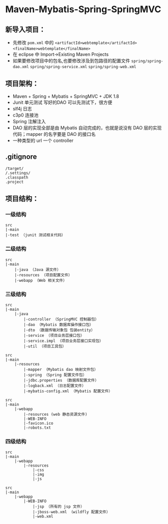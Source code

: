 # Maven-Mybatis-Spring-SpringMVC

## 新导入项目：
- 先修改 `pom.xml` 中的 `<artifactId>webtemplate</artifactId>` `<finalName>webtemplate</finalName>`
- 在 eclipse 中 Import->Existing Maven Projects
- 如果要修改项目中的包名,也要修改涉及到包路径的配置文件 `spring/spring-dao.xml` `spring/spring-service.xml` `spring/spring-web.xml`


## 项目架构：
- Maven + Spring + Mybatis + SpringMVC + JDK 1.8
- Junit 单元测试 写好的DAO 可以先测试下，很方便
- slf4j 日志
- c3p0 连接池
- Spring 注解注入
- DAO 层的实现全部是由 Mybatis 自动完成的，也就是说没有 DAO 层的实现代码；mapper 的名字要是 DAO 的接口名
- 一种类型的 url 一个 controller

## .gitignore
```
/target/
/.settings/
.classpath
.project
```

## 项目结构：

### 一级结构
```
src
|-main
|-test （junit 测试相关代码）
```
### 二级结构
```
src
|-main
    |-java （Java 源文件）
    |-resources （项目配置文件）
    |-webapp （Web 相关文件）
```
### 三级结构
```
src
|-main
    |-java
        |-controller （SpringMVC 控制器包）
        |-dao （Mybatis 数据库操作接口包）
        |-dto （数据传输对象包 包装entity）
        |-service （项目业务层接口包）
        |-service.impl （项目业务层接口实现包）
        |-util （项目工具包）

src
|-main
    |-resources
        |-mapper （Mybatis dao 映射文件包）
        |-spring （Spring 配置文件包）
        |-jdbc.properties （数据库配置文件）
        |-logback.xml （日志配置文件）
        |-mybatis-config.xml （Mybatis 配置文件）

src
|-main
    |-webapp
        |-resources (web 静态资源文件)
        |-WEB-INFO
        |-favicon.ico
        |-robots.txt
```
### 四级结构
```
src
|-main
    |-webapp
        |-resources
            |-css
            |-img
            |-js

src
|-main
    |-webapp
        |-WEB-INFO
            |-jsp （所有的 jsp 文件）
            |-jboss-web.xml （wildfly 配置文件）
            |-web.xml
```
